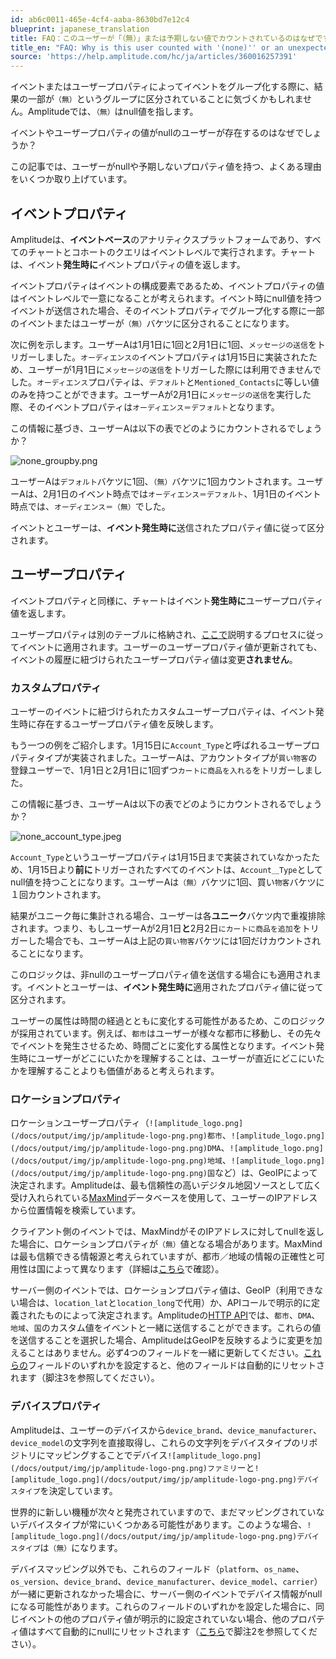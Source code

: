 ```yaml
---
id: ab6c0011-465e-4cf4-aaba-8630bd7e12c4
blueprint: japanese_translation
title: FAQ：このユーザーが「（無）」または予期しない値でカウントされているのはなぜですか？
title_en: "FAQ: Why is this user counted with '(none)'' or an unexpected value?"
source: 'https://help.amplitude.com/hc/ja/articles/360016257391'
---
```

イベントまたはユーザープロパティによってイベントをグループ化する際に、結果の一部が`（無）`というグループに区分されていることに気づくかもしれません。Amplitudeでは、`（無）`はnull値を指します。

イベントやユーザープロパティの値がnullのユーザーが存在するのはなぜでしょうか？

この記事では、ユーザーがnullや予期しないプロパティ値を持つ、よくある理由をいくつか取り上げています。

## イベントプロパティ

Amplitudeは、**イベントベース**のアナリティクスプラットフォームであり、すべてのチャートとコホートのクエリはイベントレベルで実行されます。チャートは、イベント**発生時に**イベントプロパティの値を返します。

イベントプロパティはイベントの構成要素であるため、イベントプロパティの値はイベントレベルで一意になることが考えられます。イベント時にnull値を持つイベントが送信された場合、そのイベントプロパティでグループ化する際に一部のイベントまたはユーザーが`（無）`バケツに区分されることになります。

次に例を示します。ユーザーAは1月1日に1回と2月1日に1回、`メッセージの送信`をトリガーしました。`オーディエンスの`イベントプロパティは1月15日に実装されたため、ユーザーが1月1日に`メッセージの送信`をトリガーした際には利用できませんでした。`オーディエンス`プロパティは、`デフォルト`と`Mentioned_Contacts`に等しい値のみを持つことができます。ユーザーAが2月1日に`メッセージの送信`を実行した際、そのイベントプロパティは`オーディエンス＝デフォルト`となります。

この情報に基づき、ユーザーAは以下の表でどのようにカウントされるでしょうか？

![none_groupby.png](/docs/output/img/jp/none-groupby-png.png)

ユーザーAは`デフォルト`バケツに1回、`（無）`バケツに1回カウントされます。ユーザーAは、2月1日のイベント時点では`オーディエンス＝デフォルト`、1月1日のイベント時点では、`オーディエンス＝（無）`でした。

イベントとユーザーは、**イベント発生時に**送信されたプロパティ値に従って区分されます。

## ユーザープロパティ

イベントプロパティと同様に、チャートはイベント**発生時に**ユーザープロパティ値を返します。

ユーザープロパティは別のテーブルに格納され、[ここで](https://help.amplitude.com/hc/en-us/articles/207108327-Step-4-Set-User-Properties-and-Event-Properties#applying-user-properties-to-events)説明するプロセスに従ってイベントに適用されます。ユーザーのユーザープロパティ値が更新されても、イベントの履歴に紐づけられたユーザープロパティ値は変更**されません**。

### カスタムプロパティ

ユーザーのイベントに紐づけられたカスタムユーザープロパティは、イベント発生時に存在するユーザープロパティ値を反映します。

もう一つの例をご紹介します。1月15日に`Account_Type`と呼ばれるユーザープロパティタイプが実装されました。ユーザーAは、アカウントタイプが`買い物客`の登録ユーザーで、1月1日と2月1日に1回ずつ`カートに商品を入れる`をトリガーしました。

この情報に基づき、ユーザーAは以下の表でどのようにカウントされるでしょうか？

![none_account_type.jpeg](/docs/output/img/jp/none-account-type-jpeg.jpeg)

`Account_Type`というユーザープロパティは1月15日まで実装されていなかったため、1月15日より**前に**トリガーされたすべてのイベントは、`Account＿Type`としてnull値を持つことになります。ユーザーAは`（無）`バケツに1回、買い`物客`バケツに１回カウントされます。

結果がユニーク毎に集計される場合、ユーザーは各**ユニーク**バケツ内で重複排除されます。つまり、もしユーザーAが2月1日**と**2月2日`にカートに商品を追加`をトリガーした場合でも、ユーザーAは上記の`買い物客`バケツには1回だけカウントされることになります。

このロジックは、非nullのユーザープロパティ値を送信する場合にも適用されます。イベントとユーザーは、**イベント発生時に**適用されたプロパティ値に従って区分されます。

ユーザーの属性は時間の経過とともに変化する可能性があるため、このロジックが採用されています。例えば、`都市`はユーザーが様々な都市に移動し、その先々でイベントを発生させるため、時間ごとに変化する属性となります。イベント発生時にユーザーがどこにいたかを理解することは、ユーザーが直近にどこにいたかを理解することよりも価値があると考えられます。

### ロケーションプロパティ

ロケーションユーザープロパティ（`![amplitude_logo.png](/docs/output/img/jp/amplitude-logo-png.png)都市`、`![amplitude_logo.png](/docs/output/img/jp/amplitude-logo-png.png)DMA`、`![amplitude_logo.png](/docs/output/img/jp/amplitude-logo-png.png)地域`、`![amplitude_logo.png](/docs/output/img/jp/amplitude-logo-png.png)国`など）は、GeoIPによって決定されます。Amplitudeは、最も信頼性の高いデジタル地図ソースとして広く受け入れられている[MaxMind](https://www.maxmind.com/en/home)データベースを使用して、ユーザーのIPアドレスから位置情報を検索しています。

クライアント側のイベントでは、MaxMindがそのIPアドレスに対してnullを返した場合に、ロケーションプロパティが`（無）`値となる場合があります。MaxMindは最も信頼できる情報源と考えられていますが、都市／地域の情報の正確性と可用性は国によって異なります（詳細は[こちら](https://www.maxmind.com/en/geoip2-city-accuracy-comparison?country=&resolution=50)で確認）。

サーバー側のイベントでは、ロケーションプロパティ値は、GeoIP（利用できない場合は、`location_lat`と`location_long`で代用）か、APIコールで明示的に定義されたものによって決定されます。Amplitudeの[HTTP API](https://help.amplitude.com/hc/en-us/articles/360032842391-HTTP-API-V2)では、`都市`、`DMA`、`地域`、`国`のカスタム値をイベントと一緒に送信することができます。これらの値を送信することを選択した場合、AmplitudeはGeoIPを反映するように変更を加えることはありません。必ず4つのフィールドを一緒に更新してください。[これらの](https://help.amplitude.com/hc/en-us/articles/204771828-HTTP-API#footnotes)フィールドのいずれかを設定すると、他のフィールドは自動的にリセットされます（脚注3を参照してください）。

### デバイスプロパティ

Amplitudeは、ユーザーのデバイスから`device_brand`、`device_manufacturer`、`device_model`の文字列を直接取得し、これらの文字列をデバイスタイプのリポジトリにマッピングすることでデバイス`![amplitude_logo.png](/docs/output/img/jp/amplitude-logo-png.png)ファミリ`ーと`![amplitude_logo.png](/docs/output/img/jp/amplitude-logo-png.png)デバイスタイプ`を決定しています。

世界的に新しい機種が次々と発売されていますので、まだマッピングされていないデバイスタイプが常にいくつかある可能性があります。このような場合、`![amplitude_logo.png](/docs/output/img/jp/amplitude-logo-png.png)デバイスタイプ`は`（無）`になります。

デバイスマッピング以外でも、これらのフィールド（`platform`、`os_name`、`os_version`、`device_brand`、`device_manufacturer`、`device_model`、`carrier`）が一緒に更新されなかった場合に、サーバー側のイベントでデバイス情報がnullになる可能性があります。これらのフィールドのいずれかを設定した場合に、同じイベントの他のプロパティ値が明示的に設定されていない場合、他のプロパティ値はすべて自動的にnullにリセットされます（[こちら](https://help.amplitude.com/hc/en-us/articles/204771828-HTTP-API#footnotes)で脚注2を参照してください）。
